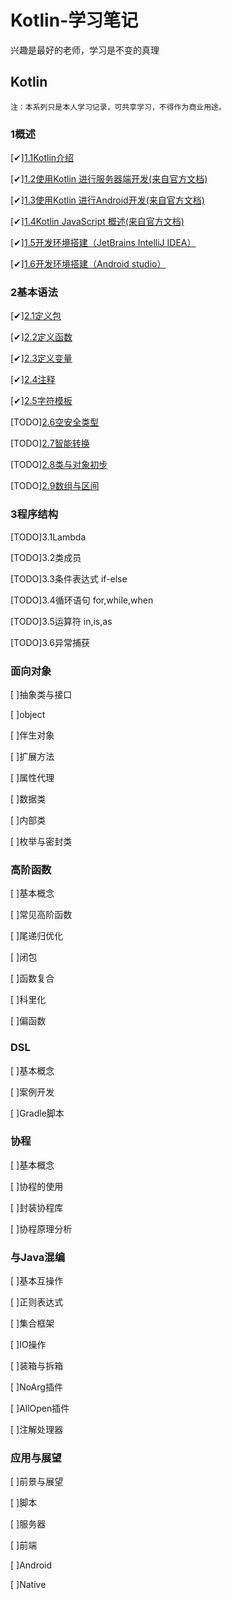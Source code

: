 # Kotlin-学习笔记
兴趣是最好的老师，学习是不变的真理


## Kotlin

	注：本系列只是本人学习记录，可共享学习，不得作为商业用途。

### 1概述
  [✔][1.1Kotlin介绍](https://sogrey.github.io/Kotlin-Notes/notes/1%E6%A6%82%E8%BF%B0/1.1Kotlin%E4%BB%8B%E7%BB%8D)

  [✔][1.2使用Kotlin 进行服务器端开发(来自官方文档)](https://sogrey.github.io/Kotlin-Notes/notes/1%E6%A6%82%E8%BF%B0/1.2%E4%BD%BF%E7%94%A8Kotlin%20%E8%BF%9B%E8%A1%8C%E6%9C%8D%E5%8A%A1%E5%99%A8%E7%AB%AF%E5%BC%80%E5%8F%91)

  [✔][1.3使用Kotlin 进行Android开发(来自官方文档)](https://sogrey.github.io/Kotlin-Notes/notes/1%E6%A6%82%E8%BF%B0/1.3%E4%BD%BF%E7%94%A8Kotlin%20%E8%BF%9B%E8%A1%8CAndroid%E5%BC%80%E5%8F%91)

  [✔][1.4Kotlin JavaScript 概述(来自官方文档)](https://sogrey.github.io/Kotlin-Notes/notes/1%E6%A6%82%E8%BF%B0/1.4Kotlin%20JavaScript%20%E6%A6%82%E8%BF%B0)

  [✔][1.5开发环境搭建（JetBrains IntelliJ IDEA）](https://sogrey.github.io/Kotlin-Notes/notes/1%E6%A6%82%E8%BF%B0/1.5%E5%BC%80%E5%8F%91%E7%8E%AF%E5%A2%83%E6%90%AD%E5%BB%BA%EF%BC%88JetBrains%20IntelliJ%20IDEA%EF%BC%89)

  [✔][1.6开发环境搭建（Android studio）](https://sogrey.github.io/Kotlin-Notes/notes/1%E6%A6%82%E8%BF%B0/1.6%E5%BC%80%E5%8F%91%E7%8E%AF%E5%A2%83%E6%90%AD%E5%BB%BA%EF%BC%88Android%20studio%EF%BC%89)

### 2基本语法
  [✔][2.1定义包](https://sogrey.github.io/Kotlin-Notes/notes/2%E5%9F%BA%E6%9C%AC%E8%AF%AD%E6%B3%95/2.1%E5%AE%9A%E4%B9%89%E5%8C%85)

  [✔][2.2定义函数](https://sogrey.github.io/Kotlin-Notes/notes/2%E5%9F%BA%E6%9C%AC%E8%AF%AD%E6%B3%95/2.2%E5%AE%9A%E4%B9%89%E5%87%BD%E6%95%B0)

  [✔][2.3定义变量](https://sogrey.github.io/Kotlin-Notes/notes/2%E5%9F%BA%E6%9C%AC%E8%AF%AD%E6%B3%95/2.3%E5%AE%9A%E4%B9%89%E5%8F%98%E9%87%8F)

  [✔][2.4注释](https://sogrey.github.io/Kotlin-Notes/notes/2%E5%9F%BA%E6%9C%AC%E8%AF%AD%E6%B3%95/2.4%E6%B3%A8%E9%87%8A)

  [✔][2.5字符模板](https://sogrey.github.io/Kotlin-Notes/notes/2%E5%9F%BA%E6%9C%AC%E8%AF%AD%E6%B3%95/2.5%E5%AD%97%E7%AC%A6%E6%A8%A1%E6%9D%BF)

  [TODO][2.6空安全类型](https://sogrey.github.io/Kotlin-Notes/notes/2%E5%9F%BA%E6%9C%AC%E8%AF%AD%E6%B3%95/2.6%E7%A9%BA%E5%AE%89%E5%85%A8%E7%B1%BB%E5%9E%8B)

  [TODO][2.7智能转换](https://sogrey.github.io/Kotlin-Notes/notes/2%E5%9F%BA%E6%9C%AC%E8%AF%AD%E6%B3%95/2.7%E6%99%BA%E8%83%BD%E8%BD%AC%E6%8D%A2)

  [TODO][2.8类与对象初步](https://sogrey.github.io/Kotlin-Notes/notes/2%E5%9F%BA%E6%9C%AC%E8%AF%AD%E6%B3%95/2.8%E7%B1%BB%E4%B8%8E%E5%AF%B9%E8%B1%A1%E5%88%9D%E6%AD%A5)

  [TODO][2.9数组与区间](https://sogrey.github.io/Kotlin-Notes/notes/2%E5%9F%BA%E6%9C%AC%E8%AF%AD%E6%B3%95/2.9%E6%95%B0%E7%BB%84%E4%B8%8E%E5%8C%BA%E9%97%B4)

### 3程序结构

  [TODO]3.1Lambda

  [TODO]3.2类成员

  [TODO]3.3条件表达式 if-else

  [TODO]3.4循环语句 for,while,when

  [TODO]3.5运算符 in,is,as

  [TODO]3.6异常捕获

### 面向对象
  [ ]抽象类与接口

  [ ]object

  [ ]伴生对象

  [ ]扩展方法

  [ ]属性代理

  [ ]数据类

  [ ]内部类

  [ ]枚举与密封类

### 高阶函数
  [ ]基本概念

  [ ]常见高阶函数

  [ ]尾递归优化

  [ ]闭包

  [ ]函数复合

  [ ]科里化

  [ ]偏函数

### DSL
  [ ]基本概念

  [ ]案例开发

  [ ]Gradle脚本

### 协程
  [ ]基本概念

  [ ]协程的使用

  [ ]封装协程库

  [ ]协程原理分析

### 与Java混编
  [ ]基本互操作

  [ ]正则表达式

  [ ]集合框架

  [ ]IO操作

  [ ]装箱与拆箱

  [ ]NoArg插件

  [ ]AllOpen插件

  [ ]注解处理器

### 应用与展望
  [ ]前景与展望

  [ ]脚本

  [ ]服务器

  [ ]前端

  [ ]Android

  [ ]Native



  
  

